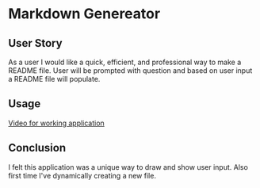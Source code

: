 # Markdown Genereator

## User Story
  As a user I would like a quick, efficient, and professional way to make a README file. User will be prompted with question and based on user input a README file will populate. 
  
## Usage
  [Video for working application](https://drive.google.com/drive/u/0/folders/1Zzwc4u2yGBbTrlLUmQ_eBspYTmi7hb0_)
    
  
## Conclusion
  I felt this application was a unique way to draw and show user input. Also first time I've dynamically creating a new file.
